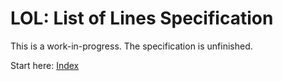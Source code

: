 # LOL: List of Lines Specification

This is a work-in-progress. The specification is unfinished.

Start here: [Index](specification/index.md)
